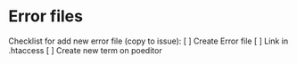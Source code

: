 # Error files
Checklist for add new error file (copy to issue):
[ ] Create Error file
[ ] Link in .htaccess
[ ] Create new term on poeditor
